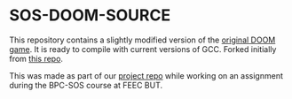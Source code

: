 # SOS-DOOM-SOURCE

This repository contains a slightly modified version of the [original DOOM game](https://github.com/id-Software/DOOM).
It is ready to compile with current versions of GCC. Forked initially from [this repo](https://github.com/lunkums/DOOM_fixed). 

This was made as part of our [project repo](https://github.com/kubikulek231/SOS-DOOM-PROJECT) while working on an assignment during the BPC-SOS course at FEEC BUT. 
